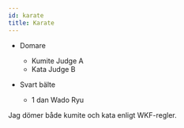 ```yaml
---
id: karate
title: Karate
---
```


* Domare 
    * Kumite Judge A
    * Kata Judge B
   
* Svart bälte
    * 1 dan Wado Ryu
    
    
Jag dömer både kumite och kata enligt WKF-regler.